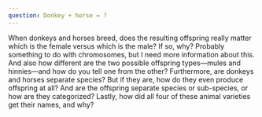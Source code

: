 ```yaml
---
question: Donkey + horse = ?
---
```


When donkeys and horses breed, does the resulting offspring really matter which is the female versus which is the male? If so, why? Probably something to do with chromosomes, but I need more information about this. And also how different are the two possible offspring types—mules and hinnies—and how do you tell one from the other? Furthermore, are donkeys and horses separate species? But if they are, how do they even produce offspring at all? And are the offspring separate species or sub-species, or how are they categorized? Lastly, how did all four of these animal varieties get their names, and why?
